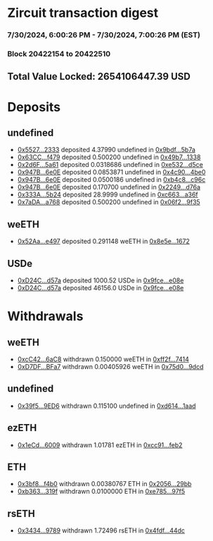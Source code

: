 # Zircuit transaction digest
### 7/30/2024, 6:00:26 PM - 7/30/2024, 7:00:26 PM (EST)
### Block 20422154 to 20422510

## Total Value Locked: 2654106447.39 USD

# Deposits
## undefined
- [0x5527...2333](https://etherscan.io/address/0x5527fA711083522113827E22Cc6b3C0f16EC2333) deposited 4.37990 undefined in [0x9bdf...5b7a](https://etherscan.io/tx/0x5527fA711083522113827E22Cc6b3C0f16EC2333)
- [0x63CC...f479](https://etherscan.io/address/0x63CCc2dd321af9430b54fdb539dcAae2e336f479) deposited 0.500200 undefined in [0x49b7...1338](https://etherscan.io/tx/0x63CCc2dd321af9430b54fdb539dcAae2e336f479)
- [0x2d6F...5a61](https://etherscan.io/address/0x2d6Fdd527B2f8Ad8039385A1B610E1BF54765a61) deposited 0.0318686 undefined in [0xe532...d5ce](https://etherscan.io/tx/0x2d6Fdd527B2f8Ad8039385A1B610E1BF54765a61)
- [0x947B...6e0E](https://etherscan.io/address/0x947B545B2aBf42374bbA5b6f2Ca0249e987d6e0E) deposited 0.0853871 undefined in [0x4c90...4be0](https://etherscan.io/tx/0x947B545B2aBf42374bbA5b6f2Ca0249e987d6e0E)
- [0x947B...6e0E](https://etherscan.io/address/0x947B545B2aBf42374bbA5b6f2Ca0249e987d6e0E) deposited 0.0500186 undefined in [0xb4c8...c96c](https://etherscan.io/tx/0x947B545B2aBf42374bbA5b6f2Ca0249e987d6e0E)
- [0x947B...6e0E](https://etherscan.io/address/0x947B545B2aBf42374bbA5b6f2Ca0249e987d6e0E) deposited 0.170700 undefined in [0x2249...d76a](https://etherscan.io/tx/0x947B545B2aBf42374bbA5b6f2Ca0249e987d6e0E)
- [0x333A...5b24](https://etherscan.io/address/0x333AC34e88d133eA5484Edd7f304cF89c1375b24) deposited 28.9999 undefined in [0xc663...a36f](https://etherscan.io/tx/0x333AC34e88d133eA5484Edd7f304cF89c1375b24)
- [0x7aDA...a768](https://etherscan.io/address/0x7aDA6c0E0d455Dd99fe69a9690737540BF44a768) deposited 0.500200 undefined in [0x06f2...9f35](https://etherscan.io/tx/0x7aDA6c0E0d455Dd99fe69a9690737540BF44a768)
## weETH
- [0x52Aa...e497](https://etherscan.io/address/0x52Aa899454998Be5b000Ad077a46Bbe360F4e497) deposited 0.291148 weETH in [0x8e5e...1672](https://etherscan.io/tx/0x52Aa899454998Be5b000Ad077a46Bbe360F4e497)
## USDe
- [0xD24C...d57a](https://etherscan.io/address/0xD24Cfe2d0fa81369ca6291c28ac5426e16B6d57a) deposited 1000.52 USDe in [0x9fce...e08e](https://etherscan.io/tx/0xD24Cfe2d0fa81369ca6291c28ac5426e16B6d57a)
- [0xD24C...d57a](https://etherscan.io/address/0xD24Cfe2d0fa81369ca6291c28ac5426e16B6d57a) deposited 46156.0 USDe in [0x9fce...e08e](https://etherscan.io/tx/0xD24Cfe2d0fa81369ca6291c28ac5426e16B6d57a)
# Withdrawals
## weETH
- [0xcC42...6aC8](https://etherscan.io/address/0xcC4225fAB8636030dE8B96FfB79d90ca28686aC8) withdrawn 0.150000 weETH in [0xff2f...7414](https://etherscan.io/tx/0xcC4225fAB8636030dE8B96FfB79d90ca28686aC8)
- [0xD7DF...BFa7](https://etherscan.io/address/0xD7DF7E085214743530afF339aFC420c7c720BFa7) withdrawn 0.00405926 weETH in [0x75d0...9dcd](https://etherscan.io/tx/0xD7DF7E085214743530afF339aFC420c7c720BFa7)
## undefined
- [0x39f5...9ED6](https://etherscan.io/address/0x39f54eF9d8480bD97BFf940AAcEc172405059ED6) withdrawn 0.115100 undefined in [0xd614...1aad](https://etherscan.io/tx/0x39f54eF9d8480bD97BFf940AAcEc172405059ED6)
## ezETH
- [0x1eCd...6009](https://etherscan.io/address/0x1eCd67B2A0016D048b9a885cB93C1Cb9E76E6009) withdrawn 1.01781 ezETH in [0xcc91...feb2](https://etherscan.io/tx/0x1eCd67B2A0016D048b9a885cB93C1Cb9E76E6009)
## ETH
- [0x3bf8...f4b0](https://etherscan.io/address/0x3bf8EF21f86dBeCEBf3BF43D16C9C72CdCCef4b0) withdrawn 0.00380767 ETH in [0x2056...29bb](https://etherscan.io/tx/0x3bf8EF21f86dBeCEBf3BF43D16C9C72CdCCef4b0)
- [0xb363...319f](https://etherscan.io/address/0xb363A06aEfE98c563FaFdC18f0cf1847836f319f) withdrawn 0.0100000 ETH in [0xe785...97f5](https://etherscan.io/tx/0xb363A06aEfE98c563FaFdC18f0cf1847836f319f)
## rsETH
- [0x3434...9789](https://etherscan.io/address/0x34349c5569e7B846c3558961552D2202760A9789) withdrawn 1.72496 rsETH in [0x4fdf...44dc](https://etherscan.io/tx/0x34349c5569e7B846c3558961552D2202760A9789)
